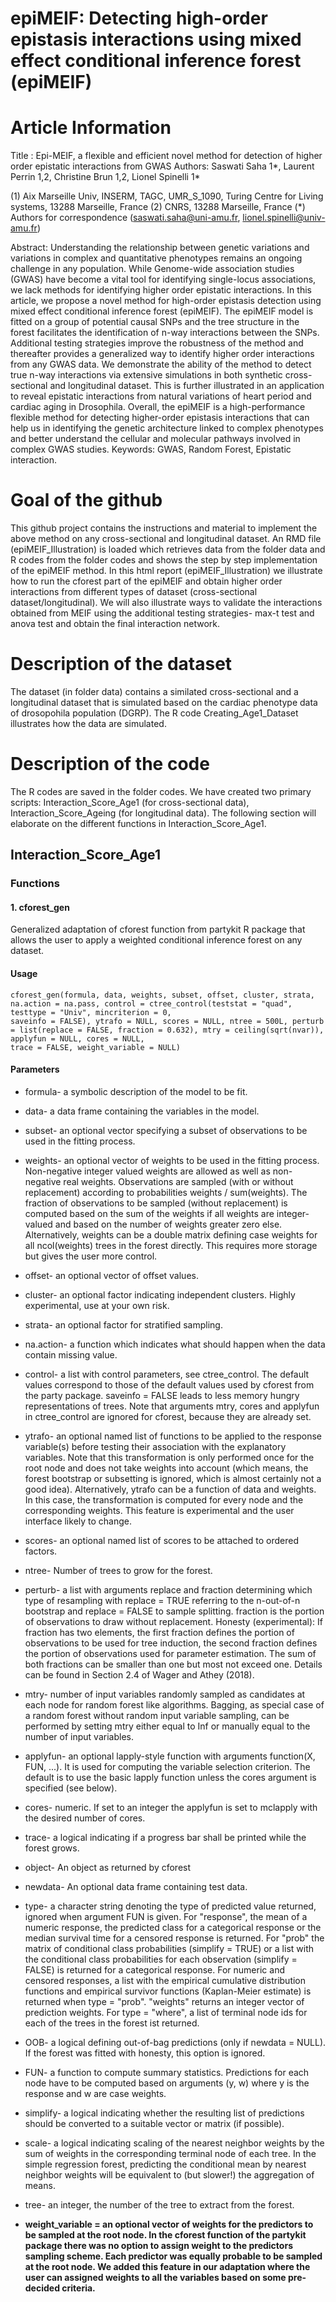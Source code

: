 # epiMEIF: Detecting high-order epistasis interactions using mixed effect conditional inference forest (epiMEIF)
# Article Information
Title : Epi-MEIF, a flexible and efficient novel method for detection of higher order epistatic interactions from GWAS 
Authors: Saswati Saha 1*, Laurent Perrin 1,2, Christine Brun 1,2, Lionel Spinelli 1*

(1) Aix Marseille Univ, INSERM, TAGC, UMR_S_1090, Turing Centre for Living systems, 13288 Marseille, France (2) CNRS, 13288 Marseille, France 
(*) Authors for correspondence (saswati.saha@uni-amu.fr, lionel.spinelli@univ-amu.fr)

Abstract: Understanding the relationship between genetic variations and variations in complex and quantitative phenotypes remains an ongoing challenge in any population. While Genome-wide association studies (GWAS) have become a vital tool for identifying single-locus associations, we lack methods for identifying higher order epistatic interactions. In this article, we propose a novel method for high-order epistasis detection using mixed effect conditional inference forest (epiMEIF). The epiMEIF model is fitted on a group of potential causal SNPs and the tree structure in the forest facilitates the identification of n-way interactions between the SNPs. Additional testing strategies improve the robustness of the method and thereafter provides a generalized way to identify higher order interactions from any GWAS data. We demonstrate the ability of the method to detect true n-way interactions via extensive simulations in both synthetic cross-sectional and longitudinal dataset. This is further illustrated in an application to reveal epistatic interactions from natural variations of heart period and cardiac aging in Drosophila. Overall, the epiMEIF is a high-performance flexible method for detecting higher-order epistasis interactions that can help us in identifying the genetic architecture linked to complex phenotypes and better understand the cellular and molecular pathways involved in complex GWAS studies. 
Keywords: GWAS, Random Forest, Epistatic interaction. 

# Goal of the github

This github project contains the instructions and material to implement the above method on any cross-sectional and longitudinal dataset. An RMD file (epiMEIF_Illustration) is loaded which retrieves data from the folder data and R codes from the folder codes and shows the step by step implementation of the epiMEIF method. 
In this html report (epiMEIF_Illustration) we illustrate how to run the cforest part of the epiMEIF and obtain higher order interactions from different types of dataset (cross-sectional dataset/longitudinal). We will also illustrate ways to validate the interactions obtained from MEIF using the additional testing strategies- max-t test and anova test and obtain the final interaction network.

# Description of the dataset
The dataset (in folder data) contains a similated cross-sectional and a longitudinal dataset that is simulated based on the cardiac phenotype data of drosopohila population (DGRP). The R code Creating_Age1_Dataset illustrates how the data are simulated.


# Description of the code

The R codes are saved in the folder codes. We have created two primary scripts: Interaction_Score_Age1 (for cross-sectional data), Interaction_Score_Ageing (for longitudinal data). The following section will elaborate on the different functions in Interaction_Score_Age1.

## Interaction_Score_Age1
### Functions
#### 1. cforest_gen

Generalized adaptation of cforest function from partykit R package that allows the user to apply a weighted conditional inference forest on any dataset.

#### Usage
```{r }
cforest_gen(formula, data, weights, subset, offset, cluster, strata, na.action = na.pass, control = ctree_control(teststat = "quad", testtype = "Univ", mincriterion = 0,
saveinfo = FALSE), ytrafo = NULL, scores = NULL, ntree = 500L, perturb = list(replace = FALSE, fraction = 0.632), mtry = ceiling(sqrt(nvar)), applyfun = NULL, cores = NULL, 
trace = FALSE, weight_variable = NULL)
```

#### Parameters
* formula- a symbolic description of the model to be fit.

* data- a data frame containing the variables in the model.

* subset- an optional vector specifying a subset of observations to be used in the fitting process.

* weights- an optional vector of weights to be used in the fitting process. Non-negative integer valued weights are allowed as well as non-negative real weights. Observations are sampled (with or without replacement) according to probabilities weights / sum(weights). The fraction of observations to be sampled (without replacement) is computed based on the sum of the weights if all weights are integer-valued and based on the number of weights greater zero else. Alternatively, weights can be a double matrix defining case weights for all ncol(weights) trees in the forest directly. This requires more storage but gives the user more control.

* offset- an optional vector of offset values.

* cluster- an optional factor indicating independent clusters. Highly experimental, use at your own risk.

* strata- 	an optional factor for stratified sampling.

* na.action- a function which indicates what should happen when the data contain missing value.

* control- a list with control parameters, see ctree_control. The default values correspond to those of the default values used by cforest from the party package. saveinfo = FALSE leads to less memory hungry representations of trees. Note that arguments mtry, cores and applyfun in ctree_control are ignored for cforest, because they are already set.

* ytrafo- an optional named list of functions to be applied to the response variable(s) before testing their association with the explanatory variables. Note that this transformation is only performed once for the root node and does not take weights into account (which means, the forest bootstrap or subsetting is ignored, which is almost certainly not a good idea). Alternatively, ytrafo can be a function of data and weights. In this case, the transformation is computed for every node and the corresponding weights. This feature is experimental and the user interface likely to change.

* scores-	an optional named list of scores to be attached to ordered factors.

* ntree- Number of trees to grow for the forest.

* perturb- a list with arguments replace and fraction determining which type of resampling with replace = TRUE referring to the n-out-of-n bootstrap and replace = FALSE to sample splitting. fraction is the portion of observations to draw without replacement. Honesty (experimental): If fraction has two elements, the first fraction defines the portion of observations to be used for tree induction, the second fraction defines the portion of observations used for parameter estimation. The sum of both fractions can be smaller than one but most not exceed one. Details can be found in Section 2.4 of Wager and Athey (2018).

* mtry- number of input variables randomly sampled as candidates at each node for random forest like algorithms. Bagging, as special case of a random forest without random input variable sampling, can be performed by setting mtry either equal to Inf or manually equal to the number of input variables.

* applyfun- an optional lapply-style function with arguments function(X, FUN, ...). It is used for computing the variable selection criterion. The default is to use the basic lapply function unless the cores argument is specified (see below).

* cores- numeric. If set to an integer the applyfun is set to mclapply with the desired number of cores.

* trace-	a logical indicating if a progress bar shall be printed while the forest grows.

* object- An object as returned by cforest

* newdata- An optional data frame containing test data.

* type- a character string denoting the type of predicted value returned, ignored when argument FUN is given. For "response", the mean of a numeric response, the predicted class for a categorical response or the median survival time for a censored response is returned. For "prob" the matrix of conditional class probabilities (simplify = TRUE) or a list with the conditional class probabilities for each observation (simplify = FALSE) is returned for a categorical response. For numeric and censored responses, a list with the empirical cumulative distribution functions and empirical survivor functions (Kaplan-Meier estimate) is returned when type = "prob". "weights" returns an integer vector of prediction weights. For type = "where", a list of terminal node ids for each of the trees in the forest ist returned.

* OOB- a logical defining out-of-bag predictions (only if newdata = NULL). If the forest was fitted with honesty, this option is ignored.

* FUN- a function to compute summary statistics. Predictions for each node have to be computed based on arguments (y, w) where y is the response and w are case weights.

* simplify- a logical indicating whether the resulting list of predictions should be converted to a suitable vector or matrix (if possible).

* scale- a logical indicating scaling of the nearest neighbor weights by the sum of weights in the corresponding terminal node of each tree. In the simple regression forest, predicting the conditional mean by nearest neighbor weights will be equivalent to (but slower!) the aggregation of means.

* tree- an integer, the number of the tree to extract from the forest.

* **weight_variable = an optional vector of weights for the predictors to be sampled at the root node. In the cforest function of the partykit package there was no option to assign weight to the predictors sampling scheme. Each predictor was equally probable to be sampled at the root node. We added this feature in our adaptation where the user can assigned weights to all the variables based on some pre-decided criteria.**
